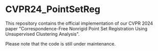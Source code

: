 # CVPR24_PointSetReg
This repository contains the official implementation of our CVPR 2024 paper "Correspondence-Free Nonrigid Point Set Registration Using Unsupervised Clustering Analysis". 

Please note that the code is still under maintenance.  


